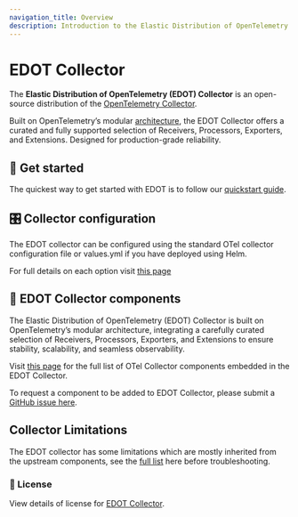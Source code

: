 ```yaml
---
navigation_title: Overview
description: Introduction to the Elastic Distribution of OpenTelemetry (EDOT) Collector, a curated and supported distribution of the OpenTelemetry Collector.
---
```


# EDOT Collector

The **Elastic Distribution of OpenTelemetry (EDOT) Collector** is an open-source distribution of the [OpenTelemetry Collector](https://github.com/open-telemetry/opentelemetry-collector).

Built on OpenTelemetry’s modular [architecture](https://opentelemetry.io/docs/collector/), the EDOT Collector offers a curated and fully supported selection of Receivers, Processors, Exporters, and Extensions. Designed for production-grade reliability.

## 🚀 Get started
The quickest way to get started with EDOT is to follow our [quickstart guide](../quickstart/index).

## 🎛️ Collector configuration
The EDOT collector can be configured using the standard OTel collector configuration file or values.yml if you have deployed using Helm.

For full details on each option visit [this page](./config/index)

## 🧩 EDOT Collector components

The Elastic Distribution of OpenTelemetry (EDOT) Collector is built on OpenTelemetry’s modular architecture, integrating a carefully curated selection of Receivers, Processors, Exporters, and Extensions to ensure stability, scalability, and seamless observability.

Visit [this page](./components) for the full list of OTel Collector components embedded in the EDOT Collector.

To request a component to be added to EDOT Collector, please submit a [GitHub issue here](https://github.com/elastic/opentelemetry/issues/new/choose).

## Collector Limitations
The EDOT collector has some limitations which are mostly inherited from the upstream components, see the [full list](../compatibility/limitations) here before troubleshooting.

### 📄 License
View details of license for [EDOT Collector](https://github.com/elastic/elastic-agent/blob/main/LICENSE.txt).